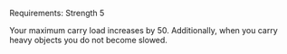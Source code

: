 Requirements: Strength 5

Your maximum carry load increases by 50. Additionally, when you carry heavy objects you do not become slowed.